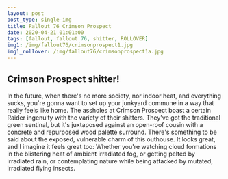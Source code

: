 ```yaml
---
layout: post
post_type: single-img
title: Fallout 76 Crimson Prospect
date: 2020-04-21 01:01:00
tags: [fallout, fallout 76, shitter, ROLLOVER]
img1: /img/fallout76/crimsonprospect1.jpg
img1_rollover: /img/fallout76/crimsonprospect1a.jpg
---
```

## Crimson Prospect shitter!

In the future, when there's no more society, nor indoor heat, and everything sucks, you're gonna want to set up your junkyard commune in a way that really feels like home. The assholes at Crimson Prospect boast a certain Raider ingenuity with the variety of their shitters. They've got the traditional green sentinal, but it's juxtaposed against an open-roof cousin with a concrete and repurposed wood palette surround. There's something to be said about the exposed, vulnerable charm of this outhouse. It looks great, and I imagine it feels great too: Whether you're watching cloud formations in the blistering heat of ambient irradiated fog, or getting pelted by irradiated rain, or contemplating nature while being attacked by mutated, irradiated flying insects.
